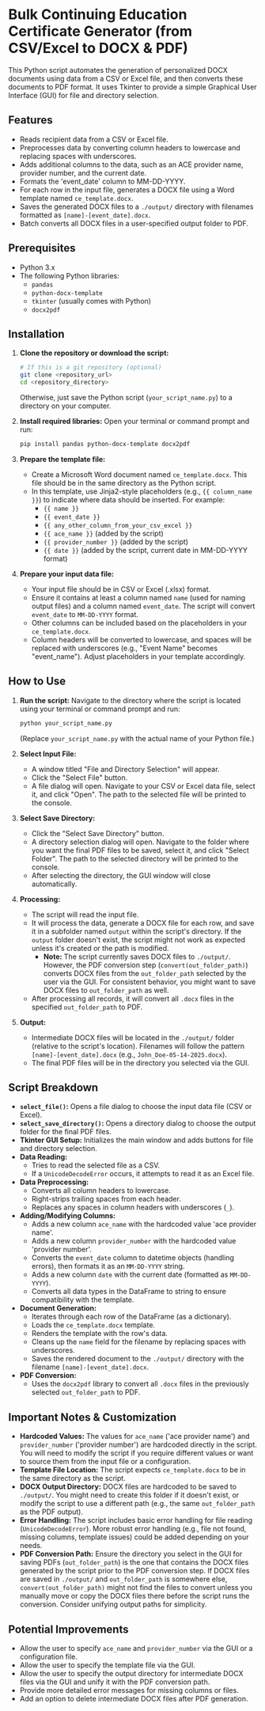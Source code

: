# Bulk Continuing Education Certificate Generator (from CSV/Excel to DOCX & PDF)

This Python script automates the generation of personalized DOCX documents using data from a CSV or Excel file, and then converts these documents to PDF format. It uses Tkinter to provide a simple Graphical User Interface (GUI) for file and directory selection.

## Features

* Reads recipient data from a CSV or Excel file.
* Preprocesses data by converting column headers to lowercase and replacing spaces with underscores.
* Adds additional columns to the data, such as an ACE provider name, provider number, and the current date.
* Formats the 'event_date' column to MM-DD-YYYY.
* For each row in the input file, generates a DOCX file using a Word template named `ce_template.docx`.
* Saves the generated DOCX files to a `./output/` directory with filenames formatted as `[name]-[event_date].docx`.
* Batch converts all DOCX files in a user-specified output folder to PDF.

## Prerequisites

* Python 3.x
* The following Python libraries:
    * `pandas`
    * `python-docx-template`
    * `tkinter` (usually comes with Python)
    * `docx2pdf`

## Installation

1.  **Clone the repository or download the script:**
    ```bash
    # If this is a git repository (optional)
    git clone <repository_url>
    cd <repository_directory>
    ```
    Otherwise, just save the Python script (`your_script_name.py`) to a directory on your computer.

2.  **Install required libraries:**
    Open your terminal or command prompt and run:
    ```bash
    pip install pandas python-docx-template docx2pdf
    ```

3.  **Prepare the template file:**
    * Create a Microsoft Word document named `ce_template.docx`. This file should be in the same directory as the Python script.
    * In this template, use Jinja2-style placeholders (e.g., `{{ column_name }}`) to indicate where data should be inserted. For example:
        * `{{ name }}`
        * `{{ event_date }}`
        * `{{ any_other_column_from_your_csv_excel }}`
        * `{{ ace_name }}` (added by the script)
        * `{{ provider_number }}` (added by the script)
        * `{{ date }}` (added by the script, current date in MM-DD-YYYY format)

4.  **Prepare your input data file:**
    * Your input file should be in CSV or Excel (.xlsx) format.
    * Ensure it contains at least a column named `name` (used for naming output files) and a column named `event_date`. The script will convert `event_date` to `MM-DD-YYYY` format.
    * Other columns can be included based on the placeholders in your `ce_template.docx`.
    * Column headers will be converted to lowercase, and spaces will be replaced with underscores (e.g., "Event Name" becomes "event_name"). Adjust placeholders in your template accordingly.

## How to Use

1.  **Run the script:**
    Navigate to the directory where the script is located using your terminal or command prompt and run:
    ```bash
    python your_script_name.py
    ```
    (Replace `your_script_name.py` with the actual name of your Python file.)

2.  **Select Input File:**
    * A window titled "File and Directory Selection" will appear.
    * Click the "Select File" button.
    * A file dialog will open. Navigate to your CSV or Excel data file, select it, and click "Open". The path to the selected file will be printed to the console.

3.  **Select Save Directory:**
    * Click the "Select Save Directory" button.
    * A directory selection dialog will open. Navigate to the folder where you want the final PDF files to be saved, select it, and click "Select Folder". The path to the selected directory will be printed to the console.
    * After selecting the directory, the GUI window will close automatically.

4.  **Processing:**
    * The script will read the input file.
    * It will process the data, generate a DOCX file for each row, and save it in a subfolder named `output` within the script's directory. If the `output` folder doesn't exist, the script might not work as expected unless it's created or the path is modified.
        * **Note:** The script currently saves DOCX files to `./output/`. However, the PDF conversion step (`convert(out_folder_path)`) converts DOCX files from the `out_folder_path` selected by the user via the GUI. For consistent behavior, you might want to save DOCX files to `out_folder_path` as well.
    * After processing all records, it will convert all `.docx` files in the specified `out_folder_path` to PDF.

5.  **Output:**
    * Intermediate DOCX files will be located in the `./output/` folder (relative to the script's location). Filenames will follow the pattern `[name]-[event_date].docx` (e.g., `John_Doe-05-14-2025.docx`).
    * The final PDF files will be in the directory you selected via the GUI.

## Script Breakdown

* **`select_file()`:** Opens a file dialog to choose the input data file (CSV or Excel).
* **`select_save_directory()`:** Opens a directory dialog to choose the output folder for the final PDF files.
* **Tkinter GUI Setup:** Initializes the main window and adds buttons for file and directory selection.
* **Data Reading:**
    * Tries to read the selected file as a CSV.
    * If a `UnicodeDecodeError` occurs, it attempts to read it as an Excel file.
* **Data Preprocessing:**
    * Converts all column headers to lowercase.
    * Right-strips trailing spaces from each header.
    * Replaces any spaces in column headers with underscores (`_`).
* **Adding/Modifying Columns:**
    * Adds a new column `ace_name` with the hardcoded value 'ace provider name'.
    * Adds a new column `provider_number` with the hardcoded value 'provider number'.
    * Converts the `event_date` column to datetime objects (handling errors), then formats it as an `MM-DD-YYYY` string.
    * Adds a new column `date` with the current date (formatted as `MM-DD-YYYY`).
    * Converts all data types in the DataFrame to string to ensure compatibility with the template.
* **Document Generation:**
    * Iterates through each row of the DataFrame (as a dictionary).
    * Loads the `ce_template.docx` template.
    * Renders the template with the row's data.
    * Cleans up the `name` field for the filename by replacing spaces with underscores.
    * Saves the rendered document to the `./output/` directory with the filename `[name]-[event_date].docx`.
* **PDF Conversion:**
    * Uses the `docx2pdf` library to convert all `.docx` files in the previously selected `out_folder_path` to PDF.

## Important Notes & Customization

* **Hardcoded Values:** The values for `ace_name` ('ace provider name') and `provider_number` ('provider number') are hardcoded directly in the script. You will need to modify the script if you require different values or want to source them from the input file or a configuration.
* **Template File Location:** The script expects `ce_template.docx` to be in the same directory as the script.
* **DOCX Output Directory:** DOCX files are hardcoded to be saved to `./output/`. You might need to create this folder if it doesn't exist, or modify the script to use a different path (e.g., the same `out_folder_path` as the PDF output).
* **Error Handling:** The script includes basic error handling for file reading (`UnicodeDecodeError`). More robust error handling (e.g., file not found, missing columns, template issues) could be added depending on your needs.
* **PDF Conversion Path:** Ensure the directory you select in the GUI for saving PDFs (`out_folder_path`) is the one that contains the DOCX files generated by the script prior to the PDF conversion step. If DOCX files are saved in `./output/` and `out_folder_path` is somewhere else, `convert(out_folder_path)` might not find the files to convert unless you manually move or copy the DOCX files there before the script runs the conversion. Consider unifying output paths for simplicity.

## Potential Improvements

* Allow the user to specify `ace_name` and `provider_number` via the GUI or a configuration file.
* Allow the user to specify the template file via the GUI.
* Allow the user to specify the output directory for intermediate DOCX files via the GUI and unify it with the PDF conversion path.
* Provide more detailed error messages for missing columns or files.
* Add an option to delete intermediate DOCX files after PDF generation.

